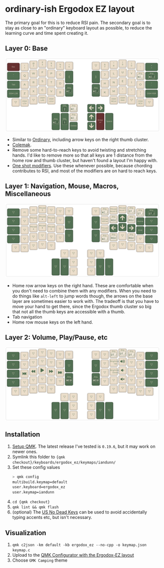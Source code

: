 # ordinary-ish Ergodox EZ layout

The primary goal for this is to reduce RSI pain.
The secondary goal is to stay as close to an "ordinary" keyboard layout as possible, to reduce the learning curve and time spent creating it.

## Layer 0: Base

![Image of layer 0](./images/layer-0.png)

* Similar to [Ordinary](https://github.com/qmk/qmk_firmware/blob/7eb6f86bc0aac3ff83abe4365cd11c5c195dc403/layouts/community/ergodox/ordinary/readme.md), including arrow keys on the right thumb cluster.
* [Colemak](https://colemak.com/).
* Remove some hard-to-reach keys to avoid twisting and stretching hands. I'd like to remove more so that all keys are 1 distance from the home row and thumb cluster, but haven't found a layout I'm happy with.
* [One shot modifiers](https://github.com/qmk/qmk_firmware/blob/7eb6f86bc0aac3ff83abe4365cd11c5c195dc403/docs/one_shot_keys.md). Use these whenever possible, because chording contributes to RSI, and most of the modifiers are on hard to reach keys.

## Layer 1: Navigation, Mouse, Macros, Miscellaneous

![Image of layer 1](./images/layer-1.png)

* Home row arrow keys on the right hand. These are comfortable when you don't need to combine them with any modifiers. When you need to do things like `alt-left` to jump words though, the arrows on the base layer are sometimes easier to work with. The tradeoff is that you have to move your hand to get there, since the Ergodox thumb cluster so big that not all the thumb keys are accessible with a thumb.
* Tab navigation
* Home row mouse keys on the left hand.

## Layer 2: Volume, Play/Pause, etc

![Image of layer 2](./images/layer-2.png)


## Installation

1. [Setup QMK](https://docs.qmk.fm/#/newbs_getting_started). The latest release I've tested is `0.19.6`, but it may work on newer ones.
1. Symlink this folder to `{qmk checkout}/keyboards/ergodox_ez/keymaps/iandunn/`
1. Set these config values
	```sh
	> qmk config
	multibuild.keymap=default
	user.keyboard=ergodox_ez
	user.keymap=iandunn
	```
1. `cd {qmk checkout}`
1. `qmk lint && qmk flash`
1. (optional) The [US No Dead Keys](https://github.com/iandunn/dotfiles/tree/master/keyboards/US%20No%20Dead%20Keys) can be used to avoid accidentally typing accents etc, but isn't necessary.


## Visualization

1. `qmk c2json -km default -kb ergodox_ez --no-cpp -o keymap.json keymap.c`
1. Upload to the [QMK Configurator with the Ergodox-EZ layout](https://config.qmk.fm/#/ergodox_ez/base/LAYOUT_ergodox_pretty)
1. Choose `GMK Camping` theme
